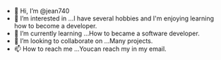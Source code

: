 - 👋 Hi, I’m @jean740
- 👀 I’m interested in ...I have several hobbies and I'm enjoying learning how to become a developer.
- 🌱 I’m currently learning ...How to became a software developer.
- 💞️ I’m looking to collaborate on ...Many projects.
- 📫 How to reach me ...Youcan reach my in my email.

<!---
jean740/jean740 is a ✨ special ✨ repository because its `README.md` (this file) appears on your GitHub profile.
You can click the Preview link to take a look at your changes.
--->
